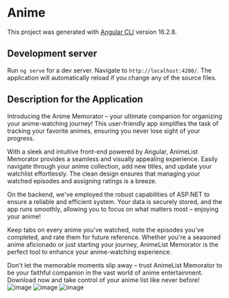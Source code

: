 # Anime

This project was generated with [Angular CLI](https://github.com/angular/angular-cli) version 16.2.8.

## Development server

Run `ng serve` for a dev server. Navigate to `http://localhost:4200/`. The application will automatically reload if you change any of the source files.

## Description for the Application

Introducing the Anime Memorator – your ultimate companion for organizing your anime-watching journey! This user-friendly app simplifies the task of tracking your favorite animes, ensuring you never lose sight of your progress.

With a sleek and intuitive front-end powered by Angular, AnimeList Memorator provides a seamless and visually appealing experience. Easily navigate through your anime collection, add new titles, and update your watchlist effortlessly. The clean design ensures that managing your watched episodes and assigning ratings is a breeze.

On the backend, we've employed the robust capabilities of ASP.NET to ensure a reliable and efficient system. Your data is securely stored, and the app runs smoothly, allowing you to focus on what matters most – enjoying your anime!

Keep tabs on every anime you've watched, note the episodes you've completed, and rate them for future reference. Whether you're a seasoned anime aficionado or just starting your journey, AnimeList Memorator is the perfect tool to enhance your anime-watching experience.

Don't let the memorable moments slip away – trust AnimeList Memorator to be your faithful companion in the vast world of anime entertainment. Download now and take control of your anime list like never before!
![image](https://github.com/TufanIonut/Anime-Front-End/assets/117408976/fc59390f-bb6e-402c-ab1b-3cb28da85e5a)
![image](https://github.com/TufanIonut/Anime-Front-End/assets/117408976/7f10db82-d43f-4cc1-9a48-425cef758088)
![image](https://github.com/TufanIonut/Anime-Front-End/assets/117408976/86abef95-df95-48e4-807d-4555a91d9c51)


